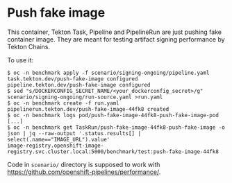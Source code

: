 Push fake image
===============

This container, Tekton Task, Pipeline and PipelineRun are just pushing fake container image. They are meant for testing artifact signing performance by Tekton Chains.

To use it:

    $ oc -n benchmark apply -f scenario/signing-ongoing/pipeline.yaml
    task.tekton.dev/push-fake-image configured
    pipeline.tekton.dev/push-fake-image configured
    $ sed "s/DOCKERCONFIG_SECRET_NAME/<your_dockerconfig_secret>/g" scenario/signing-ongoing/run-source.yaml >run.yaml
    $ oc -n benchmark create -f run.yaml
    pipelinerun.tekton.dev/push-fake-image-44fk8 created
    $ oc -n benchmark logs pod/push-fake-image-44fk8-push-fake-image-pod
    [...]
    $ oc -n benchmark get TaskRun/push-fake-image-44fk8-push-fake-image -o json | jq --raw-output '.status.results[] | select(.name=="IMAGE_URL").value'
    image-registry.openshift-image-registry.svc.cluster.local:5000/benchmark/test:push-fake-image-44fk8

Code in `scenario/` directory is supposed to work with <https://github.com/openshift-pipelines/performance/>.
